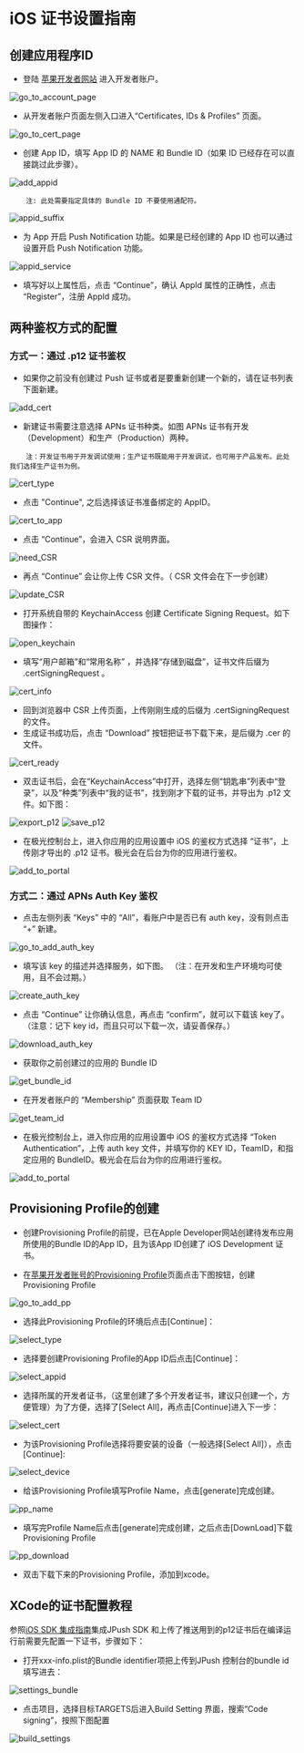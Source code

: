 # iOS 证书设置指南

## 创建应用程序ID

+ 登陆 [苹果开发者网站](https://developer.apple.com/) 进入开发者账户。

![go_to_account_page](../image/ios_cert/appid_1_goToAccountPage.png)

+ 从开发者账户页面左侧入口进入“Certificates, IDs & Profiles” 页面。

![go_to_cert_page](../image/ios_cert/appid_2_goToCertPage.png)

+ 创建 App ID，填写 App ID 的 NAME 和 Bundle ID（如果 ID 已经存在可以直接跳过此步骤）。

![add_appid](../image/ios_cert/appid_3_addAppid.png)

~~~
	注: 此处需要指定具体的 Bundle ID 不要使用通配符。
~~~
![appid_suffix](../image/ios_cert/appid_4_regAppid.png)

+ 为 App 开启 Push Notification 功能。如果是已经创建的 App ID 也可以通过设置开启 Push Notification 功能。

![appid_service](../image/ios_cert/appid_5_servicesPushNoti.png)

+ 填写好以上属性后，点击 “Continue”，确认 AppId 属性的正确性，点击 “Register”，注册 AppId 成功。

## 两种鉴权方式的配置

### 方式一：通过 .p12 证书鉴权

+ 如果你之前没有创建过 Push 证书或者是要重新创建一个新的，请在证书列表下面新建。

![add_cert](../image/ios_cert/p12_1_addCert.png)

+ 新建证书需要注意选择 APNs 证书种类。如图 APNs 证书有开发（Development）和生产（Production）两种。

~~~
	注：开发证书用于开发调试使用；生产证书既能用于开发调试，也可用于产品发布。此处我们选择生产证书为例。
~~~
	
![cert_type](../image/ios_cert/p12_2_certType.png)

+ 点击 "Continue", 之后选择该证书准备绑定的 AppID。

![cert_to_app](../image/ios_cert/p12_3_certToApp.png)

+ 点击 “Continue”，会进入 CSR 说明界面。

![need_CSR](../image/ios_cert/p12_4_needCSR.png)

+ 再点 “Continue” 会让你上传 CSR 文件。（ CSR 文件会在下一步创建）

![update_CSR](../image/ios_cert/p12_5_uploadCSR.png)

+ 打开系统自带的 KeychainAccess 创建 Certificate Signing Request。如下图操作：

![open_keychain](../image/ios_cert/p12_6_openKeychain.png)

+ 填写“用户邮箱”和“常用名称” ，并选择“存储到磁盘”，证书文件后缀为 .certSigningRequest 。

![cert_info](../image/ios_cert/p12_7_certInfo.png)

+ 回到浏览器中 CSR 上传页面，上传刚刚生成的后缀为 .certSigningRequest 的文件。
+ 生成证书成功后，点击 “Download” 按钮把证书下载下来，是后缀为 .cer 的文件。

![cert_ready](../image/ios_cert/p12_8_certReady.png)

+ 双击证书后，会在“KeychainAccess”中打开，选择左侧“钥匙串”列表中“登录”，以及“种类”列表中“我的证书”，找到刚才下载的证书，并导出为 .p12 文件。如下图：

![export_p12](../image/ios_cert/p12_9_exportP12.png)
![save_p12](../image/ios_cert/p12_10_saveAsP12.png)

+ 在极光控制台上，进入你应用的应用设置中 iOS 的鉴权方式选择 “证书”，上传刚才导出的 .p12 证书。极光会在后台为你的应用进行鉴权。

![add_to_portal](../image/ios_cert/p12_11_addToPortal.png)


### 方式二：通过 APNs Auth Key 鉴权

+ 点击左侧列表 “Keys” 中的 “All”，看账户中是否已有 auth key，没有则点击 “+” 新建。

![go_to_add_auth_key](../image/ios_cert/authkey_1_addAuthKey.png)

+ 填写该 key 的描述并选择服务，如下图。 （注：在开发和生产环境均可使用，且不会过期。）

![create_auth_key](../image/ios_cert/authkey_2_createAuthKey.png)

+ 点击 “Continue” 让你确认信息，再点击 “confirm”，就可以下载该 key了。（注意：记下 key id，而且只可以下载一次，请妥善保存。）

![download_auth_key](../image/ios_cert/authkey_3_downloadAuthKey.png)

+ 获取你之前创建过的应用的 Bundle ID

![get_bundle_id](../image/ios_cert/authkey_4_getBundleId.png)

+ 在开发者账户的 “Membership” 页面获取 Team ID

![get_team_id](../image/ios_cert/authkey_5_getTeamId.png)

+ 在极光控制台上，进入你应用的应用设置中 iOS 的鉴权方式选择 “Token Authentication”，上传 auth key 文件，并填写你的 KEY ID，TeamID，和指定应用的 BundleID。极光会在后台为你的应用进行鉴权。

![add_to_portal](../image/ios_cert/authkey_6_addInfoToPortal.png)

## Provisioning Profile的创建

+ 创建Provisioning Profile的前提，已在Apple Developer网站创建待发布应用所使用的Bundle ID的App ID，且为该App ID创建了 iOS Development 证书。

+ 在[苹果开发者账号的Provisioning Profile](https://developer.apple.com/account/ios/profile/)页面点击下图按钮，创建Provisioning Profile

![go_to_add_pp](../image/ios_cert/pp_1_addPP.png)

+ 选择此Provisioning Profile的环境后点击[Continue]：

![select_type](../image/ios_cert/pp_2_selectType.png)

+ 选择要创建Provisioning Profile的App ID后点击[Continue]：

![select_appid](../image/ios_cert/pp_3_selectAppId.png)

+ 选择所属的开发者证书，（这里创建了多个开发者证书，建议只创建一个，方便管理）为了方便，选择了[Select All]，再点击[Continue]进入下一步：

![select_cert](../image/ios_cert/pp_4_selectCert.png)

+ 为该Provisioning Profile选择将要安装的设备（一般选择[Select All]），点击[Continue]:

![select_device](../image/ios_cert/pp_5_selectDevice.png)

+ 给该Provisioning Profile填写Profile Name，点击[generate]完成创建。

![pp_name](../image/ios_cert/pp_6_ppName.png)

+ 填写完Profile Name后点击[generate]完成创建，之后点击[DownLoad]下载Provisioning Profile

![pp_download](../image/ios_cert/pp_7_downloadPP.png)

+ 双击下载下来的Provisioning Profile，添加到xcode。

## XCode的证书配置教程

参照[iOS SDK 集成指南](ios_guide_new/)集成JPush SDK 和上传了推送用到的p12证书后在编译运行前需要先配置一下证书，步骤如下：

+ 打开xxx-info.plist的Bundle identifier项把上传到JPush 控制台的bundle id填写进去：

![settings_bundle](../image/ios_cert/xcode_2_bundle.png)

+ 点击项目，选择目标TARGETS后进入Build Setting 界面，搜索“Code signing”，按照下图配置

![build_settings](../image/ios_cert/xcode_1_buildsettings_cs.png)



